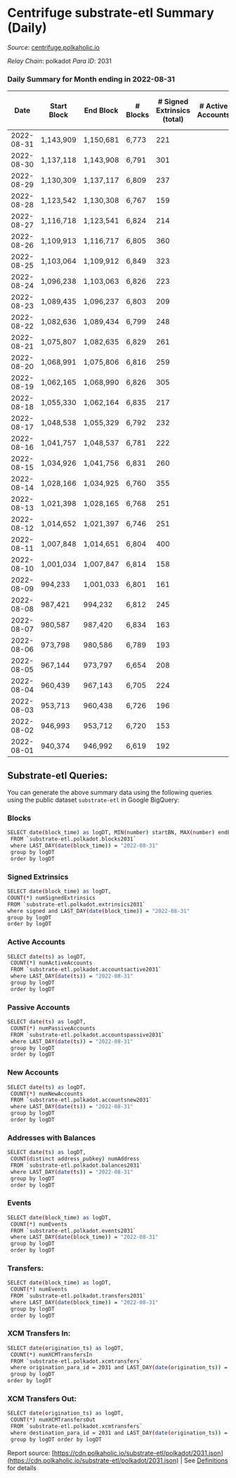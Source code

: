 # Centrifuge substrate-etl Summary (Daily)

_Source_: [centrifuge.polkaholic.io](https://centrifuge.polkaholic.io)

*Relay Chain*: polkadot
*Para ID*: 2031



### Daily Summary for Month ending in 2022-08-31


| Date | Start Block | End Block | # Blocks | # Signed Extrinsics (total) | # Active Accounts | # Passive | # New | # Addresses with Balances | # Events | # Transfers | # XCM Transfers In | # XCM Transfers Out | Issues | 
| ---- | ----------- | --------- | -------- | --------------------------- | ----------------- | --------- | ----- | ------------------------- | -------- | ----------- | ------------------ | ------------------- | ------ |
| 2022-08-31 | 1,143,909 | 1,150,681 | 6,773 | 221 |  |  |  | 42,649 | 14,579 | 154 ($51,459.42) |   |   |  |
| 2022-08-30 | 1,137,118 | 1,143,908 | 6,791 | 301 |  |  |  | 42,637 | 14,927 | 180 ($192,340.72) |   |   |  |
| 2022-08-29 | 1,130,309 | 1,137,117 | 6,809 | 237 |  |  |  | 42,614 | 14,686 | 149 ($36,726.08) |   |   |  |
| 2022-08-28 | 1,123,542 | 1,130,308 | 6,767 | 159 |  |  |  | 42,606 | 14,251 | 108 ($13,135.36) |   |   |  |
| 2022-08-27 | 1,116,718 | 1,123,541 | 6,824 | 214 |  |  |  | 42,599 | 14,617 | 153 ($31,293.76) |   |   |  |
| 2022-08-26 | 1,109,913 | 1,116,717 | 6,805 | 360 |  |  |  | 42,584 | 15,228 | 220 ($307,508.92) |   |   |  |
| 2022-08-25 | 1,103,064 | 1,109,912 | 6,849 | 323 |  |  |  | 42,565 | 15,157 | 238 ($373,267.69) |   |   |  |
| 2022-08-24 | 1,096,238 | 1,103,063 | 6,826 | 223 |  |  |  | 42,539 | 14,742 | 164 ($308,872.03) |   |   |  |
| 2022-08-23 | 1,089,435 | 1,096,237 | 6,803 | 209 |  |  |  | 42,528 | 14,623 | 161 ($253,793.42) |   |   |  |
| 2022-08-22 | 1,082,636 | 1,089,434 | 6,799 | 248 |  |  |  | 42,515 | 14,730 | 168 ($101,181.77) |   |   |  |
| 2022-08-21 | 1,075,807 | 1,082,635 | 6,829 | 261 |  |  |  | 42,502 | 14,857 | 174 ($297,166.46) |   |   |  |
| 2022-08-20 | 1,068,991 | 1,075,806 | 6,816 | 259 |  |  |  | 42,481 | 14,768 | 192 ($71,613.93) |   |   |  |
| 2022-08-19 | 1,062,165 | 1,068,990 | 6,826 | 305 |  |  |  | 42,467 | 15,051 | 169 ($53,986.19) |   |   |  |
| 2022-08-18 | 1,055,330 | 1,062,164 | 6,835 | 217 |  |  |  | 42,446 | 14,789 | 151 ($1,717,134.76) |   |   |  |
| 2022-08-17 | 1,048,538 | 1,055,329 | 6,792 | 232 |  |  |  | 42,420 | 14,631 | 168 ($259,410.18) |   |   |  |
| 2022-08-16 | 1,041,757 | 1,048,537 | 6,781 | 222 |  |  |  | 42,414 | 14,626 | 163 ($961,038.09) |   |   |  |
| 2022-08-15 | 1,034,926 | 1,041,756 | 6,831 | 260 |  |  |  | 42,403 | 14,854 | 200 ($1,984,405.98) |   |   |  |
| 2022-08-14 | 1,028,166 | 1,034,925 | 6,760 | 355 |  |  |  | 42,385 | 15,173 | 258 ($297,526.13) |   |   |  |
| 2022-08-13 | 1,021,398 | 1,028,165 | 6,768 | 251 |  |  |  | 42,369 | 14,775 | 186 ($68,910.08) |   |   |  |
| 2022-08-12 | 1,014,652 | 1,021,397 | 6,746 | 251 |  |  |  | 42,343 | 14,711 | 163 ($836,680.91) |   |   |  |
| 2022-08-11 | 1,007,848 | 1,014,651 | 6,804 | 400 |  |  |  | 42,332 | 15,435 | 264 ($2,047,895.75) |   |   |  |
| 2022-08-10 | 1,001,034 | 1,007,847 | 6,814 | 158 |  |  |  | 42,302 | 14,386 | 122 ($42,689.13) |   |   |  |
| 2022-08-09 | 994,233 | 1,001,033 | 6,801 | 161 |  |  |  | 42,293 | 14,387 | 125 ($369,606.83) |   |   |  |
| 2022-08-08 | 987,421 | 994,232 | 6,812 | 245 |  |  |  | 42,285 | 14,916 | 183 ($48,424.04) |   |   |  |
| 2022-08-07 | 980,587 | 987,420 | 6,834 | 163 |  |  |  | 42,268 | 14,574 | 128 ($21,732.25) |   |   |  |
| 2022-08-06 | 973,798 | 980,586 | 6,789 | 193 |  |  |  | 42,259 | 14,479 | 130 ($53,958.60) |   |   |  |
| 2022-08-05 | 967,144 | 973,797 | 6,654 | 208 |  |  |  | 42,250 | 14,357 | 141 ($782,552.72) |   |   |  |
| 2022-08-04 | 960,439 | 967,143 | 6,705 | 224 |  |  |  | 42,238 | 14,522 | 160 ($206,956.14) |   |   |  |
| 2022-08-03 | 953,713 | 960,438 | 6,726 | 196 |  |  |  | 42,227 | 14,448 | 115 ($45,194.46) |   |   |  |
| 2022-08-02 | 946,993 | 953,712 | 6,720 | 153 |  |  |  | 42,214 | 14,176 | 110 ($42,555.51) |   |   |  |
| 2022-08-01 | 940,374 | 946,992 | 6,619 | 192 |  |  |  | 42,209 | 14,148 | 145 ($92,946.31) |   |   |  |

## Substrate-etl Queries:
You can generate the above summary data using the following queries using the public dataset `substrate-etl` in Google BigQuery:

### Blocks
```bash
SELECT date(block_time) as logDT, MIN(number) startBN, MAX(number) endBN, COUNT(*) numBlocks 
 FROM `substrate-etl.polkadot.blocks2031`  
 where LAST_DAY(date(block_time)) = "2022-08-31" 
 group by logDT 
 order by logDT
```

### Signed Extrinsics
```bash
SELECT date(block_time) as logDT, 
COUNT(*) numSignedExtrinsics 
FROM `substrate-etl.polkadot.extrinsics2031`  
where signed and LAST_DAY(date(block_time)) = "2022-08-31" 
group by logDT 
order by logDT
```

### Active Accounts
```bash
SELECT date(ts) as logDT, 
 COUNT(*) numActiveAccounts 
 FROM `substrate-etl.polkadot.accountsactive2031` 
 where LAST_DAY(date(ts)) = "2022-08-31" 
 group by logDT 
 order by logDT
```

### Passive Accounts
```bash
SELECT date(ts) as logDT, 
 COUNT(*) numPassiveAccounts 
 FROM `substrate-etl.polkadot.accountspassive2031` 
 where LAST_DAY(date(ts)) = "2022-08-31" 
 group by logDT 
 order by logDT
```

### New Accounts
```bash
SELECT date(ts) as logDT, 
 COUNT(*) numNewAccounts 
 FROM `substrate-etl.polkadot.accountsnew2031` 
 where LAST_DAY(date(ts)) = "2022-08-31" 
 group by logDT
 order by logDT
```

### Addresses with Balances
```bash
SELECT date(ts) as logDT,
 COUNT(distinct address_pubkey) numAddress 
 FROM `substrate-etl.polkadot.balances2031` 
 where LAST_DAY(date(ts)) = "2022-08-31" 
 group by logDT 
 order by logDT
```

### Events
```bash
SELECT date(block_time) as logDT, 
 COUNT(*) numEvents 
 FROM `substrate-etl.polkadot.events2031` 
 where LAST_DAY(date(block_time)) = "2022-08-31" 
 group by logDT 
 order by logDT
```

### Transfers:
```bash
SELECT date(block_time) as logDT, 
 COUNT(*) numEvents 
 FROM `substrate-etl.polkadot.transfers2031` 
 where LAST_DAY(date(block_time)) = "2022-08-31" 
 group by logDT 
 order by logDT
```

### XCM Transfers In:
```bash
SELECT date(origination_ts) as logDT, 
 COUNT(*) numXCMTransfersIn 
 FROM `substrate-etl.polkadot.xcmtransfers` 
 where origination_para_id = 2031 and LAST_DAY(date(origination_ts)) = "2022-08-31" 
 group by logDT 
order by logDT
```

### XCM Transfers Out:
```bash
SELECT date(origination_ts) as logDT, 
 COUNT(*) numXCMTransfersOut 
 FROM `substrate-etl.polkadot.xcmtransfers` 
 where destination_para_id = 2031 and LAST_DAY(date(origination_ts)) = "2022-08-31" 
 group by logDT order by logDT
```


Report source: [https://cdn.polkaholic.io/substrate-etl/polkadot/2031.json](https://cdn.polkaholic.io/substrate-etl/polkadot/2031.json) | See [Definitions](/DEFINITIONS.md) for details
